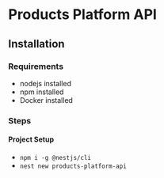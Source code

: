 # Products Platform API

## Installation

### Requirements

- nodejs installed
- npm installed
- Docker installed

### Steps

#### Project Setup

- `npm i -g @nestjs/cli`
- `nest new products-platform-api`